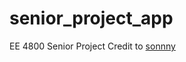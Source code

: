 # senior_project_app
EE 4800 Senior Project
Credit to [sonnny](https://github.com/sonnny/picow_ble_nordic_spp/tree/main)
